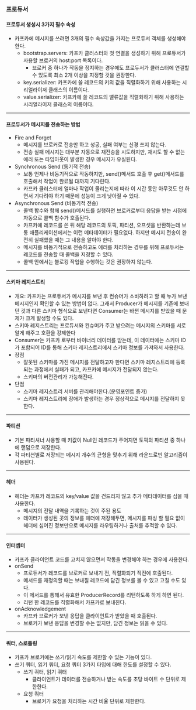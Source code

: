 ### 프로듀서

#### 프로듀서 생성시 3가지 필수 속성
- 카프카에 메시지를 쓰려면 3개의 필수 속상값을 가지는 프로듀서 객체를 생성해야한다.
  - bootstrap.servers: 카프카 클러스터와 첫 연결을 생성하기 위해 프로듀서가 사용할 브로커의 host:port 목록이다.
    - 브로커 중 하나가 작동을 정지하는 경우에도 프로듀서가 클러스터에 연결할 수 있도록 최소 2개 이상을 지정할 것을 권장한다. 
  - key.serializer: 카프카에 쓸 레코드의 키의 값을 직렬화하기 위해 사용하는 시리얼라이저 클래스의 이름이다.
  - value.serializer: 카프카에 쓸 레코드의 밸류값을 직렬화하기 위해 사용하는 시리얼라이저 클래스의 이름이다.

---

#### 프로듀서가 메시지를 전송하는 방법
- Fire and Forget
  - 메시지를 브로커로 전송만 하고 성공, 실패 여부는 신경 쓰지 않는다.
  - 전송 실패 메시지는 대부분 자동으로 재전송을 시도하지만, 재시도 할 수 없는 에러 또는 타임아웃이 발생한 경우 메시지가 유실된다.
- Synchronous Send (동기적 전송)
  - 보통 언제나 비동기적으로 작동하지만, send()메서드 호출 후 get()메서드를 호출해서 작업이 완료될 대까지 기다린다.
  - 카프카 클러스터에 얼마나 작업이 몰리는지에 따라 이 시간 동안 아무것도 안 하면서 기다려야 하기 때문에 성능이 크게 낮아질 수 있다.
- Asynchronous Send (비동기적 전송)
  - 콜백 함수와 함께 send()메서드를 실행하면 브로커로부터 응답을 받는 시점에 자동으로 콜백 함수가 호출된다.
  - 카프카에 레코드를 쓴 뒤 해당 레코드의 토픽, 파티션, 오프셋을 반환하는데 보통 애플리케이션에서는 이런 메타데이터가 필요없다. 하지만 메시지 전송이 완전히 실패했을 때는 그 내용을 알아야 한다.
  - 메시지를 비동기적으로 전송하고도 에러를 처리하는 경우를 위해 프로듀서는 레코드를 전송할 때 콜백을 지정할 수 있다.
  - 콜백 안에서는 블로킹 작업을 수행하는 것은 권장하지 않는다.

---

#### 스키마 레지스트리
- 개요: 카프카는 프로듀서가 메시지를 보낸 후 컨슈머가 소비하려고 할 때 누가 보낸 메시지인지 확인할 수 있는 방법이 없다. 그래서 Producer가 메시지를 기존에 보내던 것과 다른 스키마 형식으로 보낸다면 Consumer는 바뀐 메시지를 받았을 때 문제가 크게 발생할 수도 있다.
- 스키마 레지스트리는 프로듀서와 컨슈머가 주고 받으려는 메시지의 스키마를 서로 알게 해주고 호환을 강제한다
- Consumer는 카프카 로부터 바이너리 데이터를 받는데, 이 데이터에는 스키마 ID 가 포함되어 ID를 통해 스키마 레지스트리에서 스키마 정보를 가져와서 사용한다.
- 장점
  - 잘못된 스키마를 가진 메시지를 전달하고자 한다면 스키마 레지스트리에 등록되는 과정에서 실패가 되고, 카프카에 메시지가 전달되지 않는다.
  - 스키마의 버전관리가 가능해진다.
- 단점
  - 스키마 레지스트리 서버를 관리해야한다.(운영포인트 증가)
  - 스키마 레지스트리에 장애가 발생하는 경우 정상적으로 메시지를 전달하지 못한다. 

---

#### 파티션
- 기본 파티셔너 사용할 때 키값이 Null인 레코드가 주어지면 토픽의 파티션 중 하나에 랜덤으로 저장한다.
- 각 파티션별로 저장되는 메시지 개수의 균형을 맞추기 위해 라운드로빈 알고리즘이 사용된다.

---

#### 헤더
- 헤더는 카프카 레코드의 key/value 값을 건드리지 않고 추가 메타데이터를 심을 때 사용한다.
  - 메시지의 전달 내역을 기록하는 것이 주된 용도
  - 데이터가 생성된 곳의 정보를 헤더에 저장해두면, 메시지를 파싱 할 필요 없이 헤더에 심어진 정보만으로 메시지를 라우팅하거나 출처를 추적할 수 있다.

---

#### 인터셉터
- 카프카 클라이언트 코드를 고치지 않으면서 작동을 변경해야 하는 경우에 사용한다.
- onSend
  - 프로듀서가 레코드를 브로커로 보내기 전, 직렬화되기 직전에 호출된다. 
  - 메서드를 재정의할 때는 보내질 레코드에 담긴 정보를 볼 수 있고 고칠 수도 있다. 
  - 이 메서드를 통해서 유효한 ProducerRecord를 리턴하도록 하게 하면 된다. 
  - 리턴 한 레코드를 직렬화해서 카프카로 보내진다.
- onAcknowledgement 
  - 카프카 브로커가 보낸 응답을 클라이언트가 받았을 때 호출된다. 
  - 브로커가 보낸 응답을 변경할 수는 없지만, 담긴 정보는 읽을 수 있다.

---

#### 쿼터, 스로틀링
- 카프카 브로커에는 쓰기/읽기 속도를 제한할 수 있는 기능이 있다. 
- 쓰기 쿼터, 읽기 쿼터, 요청 쿼터 3가지 타입에 대해 한도를 설정할 수 있다. 
  - 쓰기 쿼터, 읽기 쿼터 
    - 클라이언트가 데이터를 전송하거나 받는 속도를 초당 바이트 수 단위로 제한한다. 
  - 요청 쿼터 
    - 브로커가 요청을 처리하는 시간 비율 단위로 제한한다.
